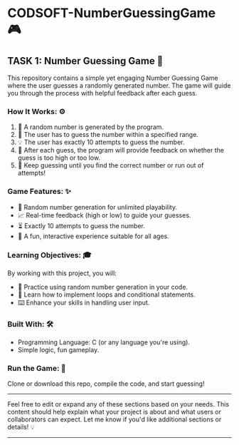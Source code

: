 # CODSOFT-NumberGuessingGame 🎮

## TASK 1: Number Guessing Game 🎯

This repository contains a simple yet engaging Number Guessing Game where the user guesses a randomly generated number. The game will guide you through the process with helpful feedback after each guess.

### How It Works: ⚙️
1. 🔢 A random number is generated by the program.
2. 🧩 The user has to guess the number within a specified range.
3. 💡 The user has exactly 10 attempts to guess the number.
4. 💬 After each guess, the program will provide feedback on whether the guess is too high or too low.
5. 🎉 Keep guessing until you find the correct number or run out of attempts!

### Game Features: ✨
- 🎲 Random number generation for unlimited playability.
- 📈 Real-time feedback (high or low) to guide your guesses.
- ⏳ Exactly 10 attempts to guess the number.
- 👶 A fun, interactive experience suitable for all ages.

### Learning Objectives: 🎓
By working with this project, you will:
- 🧠 Practice using random number generation in your code.
- 🔄 Learn how to implement loops and conditional statements.
- ⌨️ Enhance your skills in handling user input.

### Built With: 🛠️
- Programming Language: C (or any language you're using).
- Simple logic, fun gameplay.

### Run the Game: 🚀
Clone or download this repo, compile the code, and start guessing!

---

Feel free to edit or expand any of these sections based on your needs. This content should help explain what your project is about and what users or collaborators can expect. Let me know if you'd like additional sections or details! 💡

---
